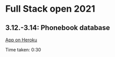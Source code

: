 # Full Stack open 2021

## 3.12.-3.14: Phonebook database

[App on Heroku](https://serene-falls-56324.herokuapp.com/)

Time taken: 0:30